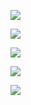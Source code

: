 ![](http://p1.bpimg.com/582453/593f30638a6cdcdc.jpg)    

![](http://p1.bpimg.com/582453/3cbfd0ca46a06110.jpg)    

![](http://p1.bpimg.com/582453/041f9adf3621a9a1.jpg)    

![](http://p1.bpimg.com/582453/de7c68ef6e5476b8.jpg)    

![](http://p1.bpimg.com/582453/efad6049ab8a6ae7.jpg)     
